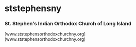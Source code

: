 ststephensny
============
<h3>St. Stephen's Indian Orthodox Church of Long Island</h3>
[www.ststephensorthodoxchurchny.org](www.ststephensorthodoxchurchny.org)
